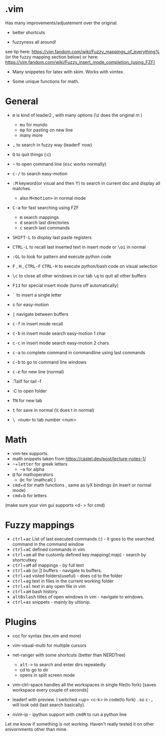 # .vim

Has many improvements/adjustement over the original.

* better shortcuts

* fuzzyness all around! 

see tip here: 
https://vim.fandom.com/wiki/Fuzzy_mappings_of_everything%
(or the fuzzy mapping section below)
or here:
https://vim.fandom.com/wiki/Fuzzy_insert_mode_completion_(using_FZF)

* Many snippetes for latex  with skim. Works with vimtex. 

* Some unique functions for math. 
 

 General
 ==
 * <kbd>m</kbd> is kind of leader2 , with many options (\z does the original m ) 
     * <kbd>mu</kbd> for mundo
     * <kbd>mp</kbd> for pasting on new line 
     * many more
     
 * <kbd>,</kbd> to search in fuzzy way (leaderF now)
 * <kbd>Q</kbd> to quit things (:c)
 * <kbd>~</kbd> to open command line (<kbd>esc</kbd> works normally)
 
 * <kbd>c-/</kbd> to search easy-motion
 * <kbd>:M</kbd> keyword(or visual and then Y) to search in current doc and display all matches.
    * also <kbd>M\<motion\></kbd> in normal mode
 * <kbd>C-a</kbd> for fast searching using FZF
    *  <kbd><c-a>m</kbd> search mappings
    *  <kbd><c-a>d</kbd> search last directories
    *  <kbd><c-a>c</kbd> search last commands 
 * <kbd>SHIFT-L</kbd> to display last paste registers
 * <kbd>CTRL-L</kbd> to recall last inserted text in insert mode or <kbd>\oi</kbd> in normal
 * <kbd>:GL</kbd> to look for pattern and execute python code
 *  <kbd>F</kbd>  , <kbd>H</kbd> , <kbd>CTRL-F</kbd> <kbd>CTRL-H</kbd> to execute python/bash code on visual selection
 * <kbd>\c</kbd> to close all other windows in cur tab <kbd>\q</kbd> to quit all other buffers
 * <kbd>F13</kbd> for special insert mode (turns off automatically)
 * <kbd>`</kbd> to insert a single letter
 * <kbd>s</kbd> for easy-motion
 * <kbd>|</kbd> navigate between buffers
 * <kbd>c-f</kbd> in insert mode recall
 * <kbd>c-b</kbd> in insert mode search easy-motion 1 char
 * <kbd>c-c</kbd> in insert mode search easy-motion 2 chars
 * <kbd>c-a</kbd> to complete command in commandline using last commands
 * <kbd>c-b</kbd> to go to command line windows
 * <kbd>c-e</kbd> for new line (normal)
 * :Tailf for tail -f 
 * :C to open folder 
 * <kbd>TN</kbd> for new tab
 * <kbd>t</kbd> for save in normal (\t does t in normal)
 * <kbd>\ \<num\></kbd> to tab number \<num\>
  
 Math
 ==
  
  * vim-tex supports. 
  * math snippets taken from https://castel.dev/post/lecture-notes-1/
  * <kbd>~</kbd>+<kbd>letter</kbd> for greek letters 
    * <kbd>~a</kbd> for alpha
  * <kbd>@</kbd> for mathoperators
    * <kbd>@c</kbd> for \mathcal{ }
  * <kbd>cmd</kbd>+<kbd>d</kbd> for math functions , same as lyX bindings (in insert or normal mode)
  * <kbd>cmd</kbd>+<kbd>b</kbd> for letters
  
  (make sure your vim gui supports \<d- \> for cmd)
  
  Fuzzy mappings
  ==
  
* <kbd>ctrl</kbd>+<kbd>a</kbd><kbd>c</kbd> List of last executed commands (:) - it goes to the searched command in the command window 
 * <kbd>ctrl</kbd>+<kbd>a</kbd><kbd>C</kbd> defined commands in vim 
 * <kbd>ctrl</kbd>+<kbd>a</kbd><kbd>m</kbd> all the customly defined key mapping(:map) - search by shortcutkey 
 * <kbd>ctrl</kbd>+<kbd>a</kbd><kbd>M</kbd> all mappings - by full text 
 * <kbd>ctrl</kbd>+<kbd>a</kbd><kbd>b</kbd> (or |) buffers - navigate to buffers.   
 * <kbd>ctrl</kbd>+<kbd>a</kbd><kbd>d</kbd> visted folders(useful) - <CR> does cd to the folder  
 * <kbd>ctrl</kbd>+<kbd>a</kbd><kbd>g</kbd> text in files in the current working folder 
 * <kbd>ctrl</kbd>+<kbd>a</kbd><kbd>l</kbd> text in any open file in vim  
 * <kbd>ctrl</kbd>+<kbd>a</kbd><kbd>H</kbd> bash history 
 * <kbd>alt</kbd><kbd>Bslash</kbd> titles of open windows in vim - navigate to windows.   
 * <kbd>ctrl</kbd>+<kbd>a</kbd><kbd>s</kbd> snippets - mainly by ultisnip. 
 

  
 Plugins
 ==
 * coc for syntax (tex,vim and more)
 * vim-visual-multi for multiple cursors
 * net-ranger with some shortcuts (better than NERDTree)
   * <kbd>alt</kbd><kbd>-></kbd> to search and enter dirs repeatedly 
   * cd to go to dir
   * opens in split screen mode 
 
 * vim-ctrl-space handles all the workspaces in single file(to fork)
 [saves workspace every couple of seconds]
 
 * leaderf with preview. I switched \<up\> \<c-k\> in code(to fork) . so <kbd>c-,</kbd> will look odd (last search basically).
 
 * nvim-ip - ipython support with <kbd>cmd</kbd><kbd>R</kbd> to run a python line 
 
  
 
Let me know if something is not working. 
Haven't really tested it on other enivornments other than mine.
